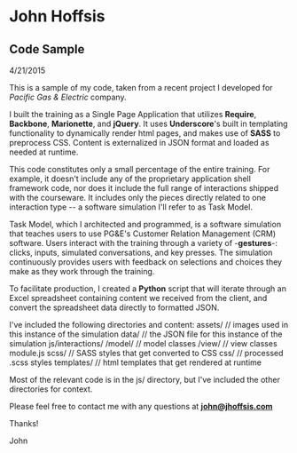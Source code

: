 # John Hoffsis
## Code Sample
4/21/2015

This is a sample of my code, taken from a recent project I developed for *Pacific Gas & Electric* company. 

I built the training as a Single Page Application that utilizes **Require**, **Backbone**, **Marionette**, and **jQuery**. It uses **Underscore**'s built in templating functionality to dynamically render html pages, and makes use of **SASS** to preprocess CSS. Content is externalized in JSON format and loaded as needed at runtime.

This code constitutes only a small percentage of the entire training. For example, it doesn't include any of the proprietary application shell framework code, nor does it include the full range of interactions shipped with the courseware.  It includes only the pieces directly related to one interaction type -- a software simulation I'll refer to as Task Model. 

Task Model, which I architected and programmed, is a software simulation that teaches users to use PG&E's Customer Relation Management (CRM) software. Users interact with the training through a variety of -**gestures**-: clicks, inputs, simulated conversations, and key presses. The simulation continuously provides users with feedback on selections and choices they make as they work through the training.

To facilitate production, I created a **Python** script that will iterate through an Excel spreadsheet containing content we received from the client, and convert the spreadsheet data directly to formatted JSON.

I've included the following directories and content:
assets/ 		// images used in this instance of the simulation
data/			// the JSON file for this instance of the simulation
js/interactions/
	/model/		// model classes
	/view/		// view classes
	module.js
scss/			// SASS styles that get converted to CSS
css/			// processed .scss styles
templates/		// html templates that get rendered at runtime

Most of the relevant code is in the js/ directory, but I've included the other directories for context.

Please feel free to contact me with any questions at **john@jhoffsis.com**

Thanks!

John



